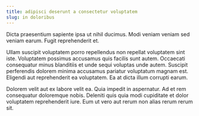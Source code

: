 ```yaml
---
title: adipisci deserunt a consectetur voluptatem
slug: in doloribus
---
```


Dicta praesentium sapiente ipsa ut nihil ducimus. Modi veniam veniam sed veniam earum. Fugit reprehenderit et.

Ullam suscipit voluptatem porro repellendus non repellat voluptatem sint iste. Voluptatem possimus accusamus quis facilis sunt autem. Occaecati consequatur minus blanditiis et unde sequi voluptas unde autem. Suscipit perferendis dolorem minima accusamus pariatur voluptatum magnam est. Eligendi aut reprehenderit ea voluptatem. Ea at dicta illum corrupti earum.

Dolorem velit aut ex labore velit ea. Quia impedit in aspernatur. Ad et rem consequatur doloremque nobis. Deleniti quis quia modi cupiditate et dolor voluptatem reprehenderit iure. Eum ut vero aut rerum non alias rerum rerum sit.
